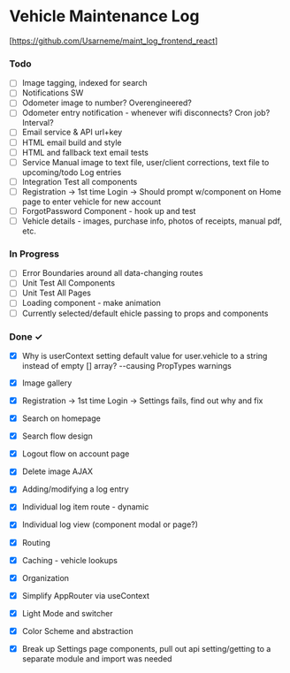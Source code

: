 # Vehicle Maintenance Log

[https://github.com/Usarneme/maint_log_frontend_react]

### Todo

- [ ] Image tagging, indexed for search  
- [ ] Notifications SW  
- [ ] Odometer image to number? Overengineered?  
- [ ] Odometer entry notification - whenever wifi disconnects? Cron job? Interval?  
- [ ] Email service & API url+key  
- [ ] HTML email build and style  
- [ ] HTML and fallback text email tests  
- [ ] Service Manual image to text file, user/client corrections, text file to upcoming/todo Log entries  
- [ ] Integration Test all components  
- [ ] Registration -> 1st time Login -> Should prompt w/component on Home page to enter vehicle for new account  
- [ ] ForgotPassword Component - hook up and test  
- [ ] Vehicle details - images, purchase info, photos of receipts, manual pdf, etc.  

### In Progress

- [ ] Error Boundaries around all data-changing routes  
- [ ] Unit Test All Components  
- [ ] Unit Test All Pages  
- [ ] Loading component - make animation  
- [ ] Currently selected/default ehicle passing to props and components  

### Done ✓

- [x] Why is userContext setting default value for user.vehicle to a string instead of empty [] array? --causing PropTypes warnings  
- [x] Image gallery  
- [x] Registration -> 1st time Login -> Settings fails, find out why and fix  
- [x] Search on homepage  
- [x] Search flow design  
- [x] Logout flow on account page  
- [x] Delete image AJAX  
- [x] Adding/modifying a log entry  
- [x] Individual log item route - dynamic  
- [x] Individual log view (component modal or page?)  
- [x] Routing  
- [x] Caching - vehicle lookups  
- [x] Organization  
- [x] Simplify AppRouter via useContext  
- [x] Light Mode and switcher  
- [x] Color Scheme and abstraction  
- [x] Break up Settings page components, pull out api setting/getting to a separate module and import was needed  

